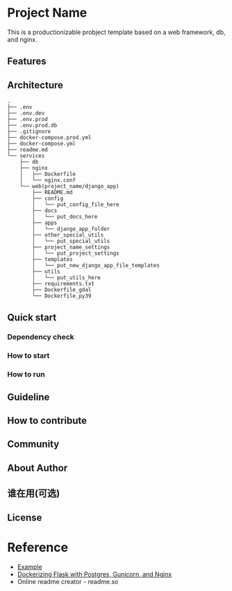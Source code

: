 # Project Name

<!-- 写一段简短的话描述项目 -->
This is a productionizable probject template based on a web framework, db, and nginx.

## Features

<!-- 描述该项目的核心功能点 -->

## Architecture

<!-- 可以描述下项目的架构 -->

```
.
├── .env
├── .env.dev
├── .env.prod
├── .env.prod.db
├── .gitignore
├── docker-compose.prod.yml
├── docker-compose.yml
├── readme.md
└── services
    ├── db
    ├── nginx
    │   ├── Dockerfile
    │   └── nginx.conf
    └── web(project_name/django_app)
        ├── README.md
        ├── config
        │   └── put_config_file_here
        ├── docs
        │   └── put_docs_here
        ├── apps
        │   └── django_app_folder
        ├── other_special_utils
        │   └── put_special_utils
        ├── project_name_settings
        │   └── put_project_settings
        ├── templates
        │   └── put_new_django_app_file_templates
        ├── utils
        │   └── put_utils_here
        ├── requirements.txt
        ├── Dockerfile_gdal
        └── Dockerfile_py39
```

## Quick start

### Dependency check

<!-- 描述该项目的依赖，比如依赖的包、工具或者其他任何依赖项 -->

### How to start

<!-- 描述如何构建该项目 -->

### How to run

<!-- 描述如何运行该项目 -->

## Guideline

<!-- 描述如何使用该项目 -->

## How to contribute

<!-- 告诉其他开发者如果给该项目贡献源码 -->

## Community

<!-- 如果有需要可以介绍一些社区相关的内容 -->

## About Author

<!-- 这里写上项目作者 -->

## 谁在用(可选)

<!-- 可以列出使用本项目的其他有影响力的项目，算是给项目打个广告吧 -->

## License

<!-- 这里链接上该项目的开源许可证 -->


# Reference
- [Example](https://github.com/marmotedu/iam)
- [Dockerizing Flask with Postgres, Gunicorn, and Nginx](https://testdriven.io/blog/dockerizing-flask-with-postgres-gunicorn-and-nginx/#production-dockerfile)
- Online readme creator - readme.so

